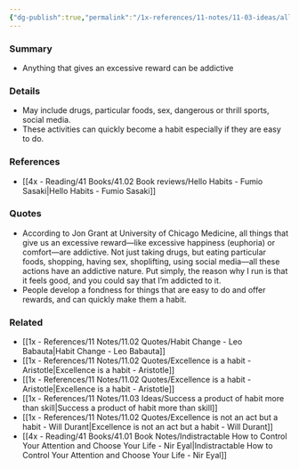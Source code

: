 ```yaml
---
{"dg-publish":true,"permalink":"/1x-references/11-notes/11-03-ideas/all-things-that-give-excessive-rewards-are-addictive/","title":"All things that give excessive rewards are addictive","created":"2023-01-16T12:50:58.000+03:00","updated":"2024-02-14T20:18:36.172+03:00"}
---
```



### Summary
- Anything that gives an excessive reward can be addictive

### Details
- May include drugs, particular foods, sex, dangerous or thrill sports, social media. 
- These activities can quickly become a habit especially if they are easy to do.

### References
- [[4x - Reading/41 Books/41.02 Book reviews/Hello Habits - Fumio Sasaki\|Hello Habits - Fumio Sasaki]]

### Quotes
- According to Jon Grant at University of Chicago Medicine, all things that give us an excessive reward—like excessive happiness (euphoria) or comfort—are addictive. Not just taking drugs, but eating particular foods, shopping, having sex, shoplifting, using social media—all these actions have an addictive nature. Put simply, the reason why I run is that it feels good, and you could say that I’m addicted to it.
- People develop a fondness for things that are easy to do and offer rewards, and can quickly make them a habit.

### Related
- [[1x - References/11 Notes/11.02 Quotes/Habit Change - Leo Babauta\|Habit Change - Leo Babauta]]
- [[1x - References/11 Notes/11.02 Quotes/Excellence is a habit - Aristotle\|Excellence is a habit - Aristotle]]
- [[1x - References/11 Notes/11.02 Quotes/Excellence is a habit - Aristotle\|Excellence is a habit - Aristotle]]
- [[1x - References/11 Notes/11.03 Ideas/Success a product of habit more than skill\|Success a product of habit more than skill]]
- [[1x - References/11 Notes/11.02 Quotes/Excellence is not an act but a habit - Will Durant\|Excellence is not an act but a habit - Will Durant]]
- [[4x - Reading/41 Books/41.01 Book Notes/Indistractable How to Control Your Attention and Choose Your Life - Nir Eyal\|Indistractable How to Control Your Attention and Choose Your Life - Nir Eyal]]